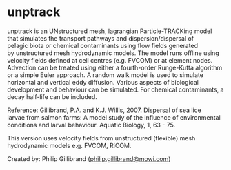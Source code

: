 # unptrack

unptrack is an UNstructured mesh, lagrangian Particle-TRACKing model    
that simulates the transport pathways and dispersion/dispersal of    
pelagic biota or chemical contaminants using flow fields generated      
by unstructured mesh hydrodynamic models. The model runs offline using     
velocity fields defined at cell centres (e.g. FVCOM) or at element nodes.  
Advection can be treated using either a fourth-order Runge-Kutta algorithm    
or a simple Euler approach. A random walk model is used to simulate        
horizontal and vertical eddy diffusion. Various aspects of biological      
development and behaviour can be simulated. For chemical contaminants, a   
decay half-life can be included.                                           
                                                                           
Reference: Gillibrand, P.A. and K.J. Willis, 2007. Dispersal of sea lice   
larvae from salmon farms: A model study of the influence of environmental  
conditions and larval behaviour. Aquatic Biology, 1, 63 - 75.              
                                                                           
This version uses velocity fields from unstructured (flexible) mesh        
hydrodynamic models e.g. FVCOM, RiCOM.                                     
                                                                           
Created by: Philip Gillibrand (philip.gillibrand@mowi.com)                 